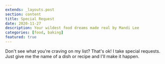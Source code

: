 ```yaml
---
extends: _layouts.post
section: content
title: Special Request
date: 2020-11-27
description: Your wildest food dreams made real by Mandi Lee
categories: [food, baking]
featured: true
---
```


Don't see what you're craving on my list? That's ok! I take special requests. Just give me the name of a dish or recipe and I'll make it happen.